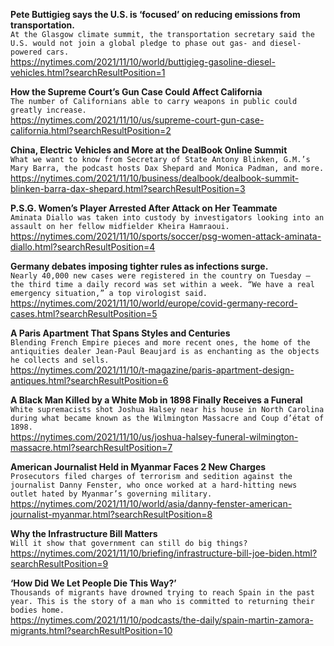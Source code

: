 **Pete Buttigieg says the U.S. is ‘focused’ on reducing emissions from transportation.**\
`At the Glasgow climate summit, the transportation secretary said the U.S. would not join a global pledge to phase out gas- and diesel-powered cars.`\
https://nytimes.com/2021/11/10/world/buttigieg-gasoline-diesel-vehicles.html?searchResultPosition=1

**How the Supreme Court’s Gun Case Could Affect California**\
`The number of Californians able to carry weapons in public could greatly increase.`\
https://nytimes.com/2021/11/10/us/supreme-court-gun-case-california.html?searchResultPosition=2

**China, Electric Vehicles and More at the DealBook Online Summit**\
`What we want to know from Secretary of State Antony Blinken, G.M.’s Mary Barra, the podcast hosts Dax Shepard and Monica Padman, and more.`\
https://nytimes.com/2021/11/10/business/dealbook/dealbook-summit-blinken-barra-dax-shepard.html?searchResultPosition=3

**P.S.G. Women’s Player Arrested After Attack on Her Teammate**\
`Aminata Diallo was taken into custody by investigators looking into an assault on her fellow midfielder Kheira Hamraoui.`\
https://nytimes.com/2021/11/10/sports/soccer/psg-women-attack-aminata-diallo.html?searchResultPosition=4

**Germany debates imposing tighter rules as infections surge.**\
`Nearly 40,000 new cases were registered in the country on Tuesday — the third time a daily record was set within a week. “We have a real emergency situation,” a top virologist said.`\
https://nytimes.com/2021/11/10/world/europe/covid-germany-record-cases.html?searchResultPosition=5

**A Paris Apartment That Spans Styles and Centuries**\
`Blending French Empire pieces and more recent ones, the home of the antiquities dealer Jean-Paul Beaujard is as enchanting as the objects he collects and sells.`\
https://nytimes.com/2021/11/10/t-magazine/paris-apartment-design-antiques.html?searchResultPosition=6

**A Black Man Killed by a White Mob in 1898 Finally Receives a Funeral**\
`White supremacists shot Joshua Halsey near his house in North Carolina during what became known as the Wilmington Massacre and Coup d’état of 1898.`\
https://nytimes.com/2021/11/10/us/joshua-halsey-funeral-wilmington-massacre.html?searchResultPosition=7

**American Journalist Held in Myanmar Faces 2 New Charges**\
`Prosecutors filed charges of terrorism and sedition against the journalist Danny Fenster, who once worked at a hard-hitting news outlet hated by Myanmar’s governing military.`\
https://nytimes.com/2021/11/10/world/asia/danny-fenster-american-journalist-myanmar.html?searchResultPosition=8

**Why the Infrastructure Bill Matters**\
`Will it show that government can still do big things?`\
https://nytimes.com/2021/11/10/briefing/infrastructure-bill-joe-biden.html?searchResultPosition=9

**‘How Did We Let People Die This Way?’**\
`Thousands of migrants have drowned trying to reach Spain in the past year. This is the story of a man who is committed to returning their bodies home.`\
https://nytimes.com/2021/11/10/podcasts/the-daily/spain-martin-zamora-migrants.html?searchResultPosition=10

